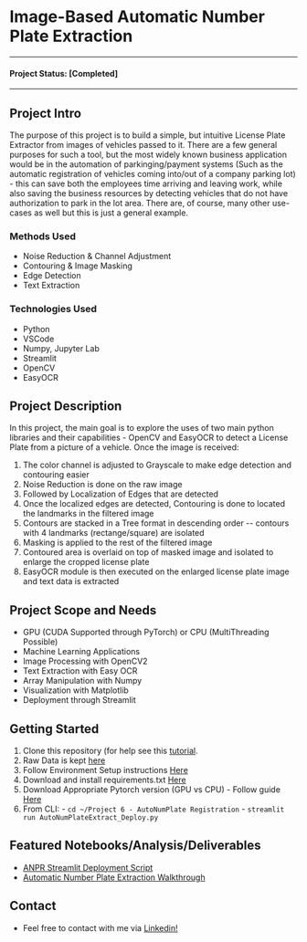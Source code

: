 # Image-Based Automatic Number Plate Extraction
***
#### Project Status: [Completed]
***
## Project Intro
The purpose of this project is to build a simple, but intuitive License Plate Extractor from images of vehicles passed to it. There are a few general purposes for such a tool, but the most widely known business application would be in the automation of parkinging/payment systems (Such as the automatic registration of vehicles coming into/out of a company parking lot) - this can save both the employees time arriving and leaving work, while also saving the business resources by detecting vehicles that do not have authorization to park in the lot area. There are, of course, many other use-cases as well but this is just a general example.

### Methods Used
* Noise Reduction & Channel Adjustment
* Contouring & Image Masking
* Edge Detection
* Text Extraction

### Technologies Used
* Python
* VSCode
* Numpy, Jupyter Lab
* Streamlit
* OpenCV
* EasyOCR

## Project Description
In this project, the main goal is to explore the uses of two main python libraries and their capabilities - OpenCV and EasyOCR to detect a License Plate from a picture of a vehicle. Once the image is received:

1) The color channel is adjusted to Grayscale to make edge detection and contouring easier
2) Noise Reduction is done on the raw image
3) Followed by Localization of Edges that are detected
4) Once the localized edges are detected, Contouring is done to located the landmarks in the filtered image
5) Contours are stacked in a Tree format in descending order -- contours with 4 landmarks (rectange/square) are isolated
6) Masking is applied to the rest of the filtered image
7) Contoured area is overlaid on top of masked image and isolated to enlarge the cropped license plate
8) EasyOCR module is then executed on the enlarged license plate image and text data is extracted

## Project Scope and Needs

- GPU (CUDA Supported through PyTorch) or CPU (MultiThreading Possible)
- Machine Learning Applications
- Image Processing with OpenCV2
- Text Extraction with Easy OCR
- Array Manipulation with Numpy
- Visualization with Matplotlib
- Deployment through Streamlit

## Getting Started

1. Clone this repository (for help see this [tutorial](https://help.github.com/articles/cloning-a-repository//).
2. Raw Data is kept [here](https://github.com/Ryearwood/Portfolio-Projects/tree/main/Project%206%20-%20AutoNumPlate%20Registration/Images)   
3. Follow Environment Setup instructions [Here](https://github.com/Ryearwood/Portfolio-Projects/blob/main/Project%206%20-%20AutoNumPlate%20Registration/Environment_Setup_Instructions.txt)
4. Download and install requirements.txt [Here](https://github.com/Ryearwood/Portfolio-Projects/blob/main/Project%206%20-%20AutoNumPlate%20Registration/requirements.txt)
5. Download Appropriate Pytorch version (GPU vs CPU) - Follow guide [Here](https://pytorch.org/get-started/locally/)
6. From CLI:
        - `cd ~/Project 6 - AutoNumPlate Registration`
        - `streamlit run AutoNumPlateExtract_Deploy.py`

## Featured Notebooks/Analysis/Deliverables
* [ANPR Streamlit Deployment Script](https://github.com/Ryearwood/Portfolio-Projects/blob/main/Project%206%20-%20AutoNumPlate%20Registration/AutoNumPlateExtract_Deploy.py)
* [Automatic Number Plate Extraction Walkthrough](https://github.com/Ryearwood/Portfolio-Projects/blob/main/Project%206%20-%20AutoNumPlate%20Registration/AutoNumPlateExtraction_Walkthrough.ipynb)


## Contact
* Feel free to contact with me via [Linkedin!](https://www.linkedin.com/in/yearwoodrussell/)